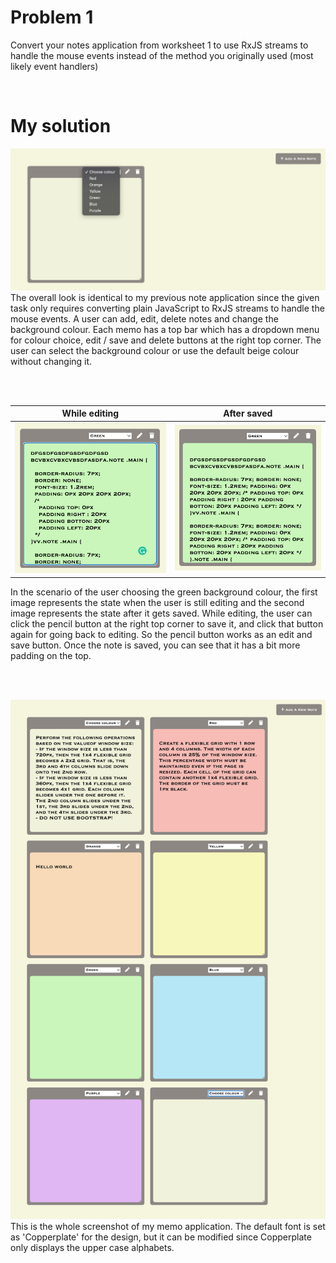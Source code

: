 # Problem 1
Convert your notes application from worksheet 1 to use RxJS streams to handle the
mouse events instead of the method you originally used (most likely event handlers)

</br>

# My solution
![Sketch](/images/n1.png)
The overall look is identical to my previous note application since the given task only requires converting plain JavaScript to RxJS streams to handle the mouse events. A user can add, edit, delete notes and change the background colour. Each memo has a top bar which has a dropdown menu for colour choice, edit / save and delete buttons at the right top corner. The user can select the background colour or use the default beige colour without changing it.

</br></br>

While editing            |  After saved
:----------------------:|:-------------------------:
![Sketch](/images/n2.png)|![Sketch](/images/n3.png)
In the scenario of the user choosing the green background colour, the first image represents the state when the user is still editing and the second image represents the state after it gets saved. While editing, the user can click the pencil button at the right top corner to save it, and click that button again for going back to editing. So the pencil button works as an edit and save button. Once the note is saved, you can see that it has a bit more padding on the top.

</br></br>

![Sketch](/images/n4.png)
This is the whole screenshot of my memo application. The default font is set as 'Copperplate' for the design, but it can be modified since Copperplate only displays the upper case alphabets.